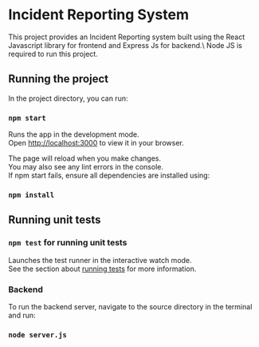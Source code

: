 # Incident Reporting System

This project provides an Incident Reporting system built using the React Javascript library for frontend and Express Js for backend.\\
Node JS is required to run this project.

## Running the project

In the project directory, you can run:

### `npm start`

Runs the app in the development mode.\
Open [http://localhost:3000](http://localhost:3000) to view it in your browser.

The page will reload when you make changes.\
You may also see any lint errors in the console.\
If npm start fails, ensure all dependencies are installed using:

### `npm install`

## Running unit tests

### `npm test` for running unit tests

Launches the test runner in the interactive watch mode.\
See the section about [running tests](https://facebook.github.io/create-react-app/docs/running-tests) for more information.

### Backend

To run the backend server, navigate to the source directory in the terminal and run:

### `node server.js`